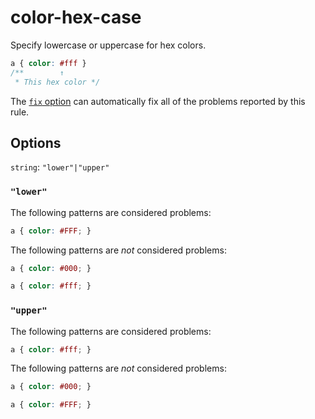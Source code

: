 # color-hex-case

Specify lowercase or uppercase for hex colors.

```css
a { color: #fff }
/**        ↑
 * This hex color */
```

The [`fix` option](../../../docs/user-guide/options.md#fix) can automatically fix all of the problems reported by this rule.

## Options

`string`: `"lower"|"upper"`

### `"lower"`

The following patterns are considered problems:

```css
a { color: #FFF; }
```

The following patterns are _not_ considered problems:

```css
a { color: #000; }
```

```css
a { color: #fff; }
```

### `"upper"`

The following patterns are considered problems:

```css
a { color: #fff; }
```

The following patterns are _not_ considered problems:

```css
a { color: #000; }
```

```css
a { color: #FFF; }
```
